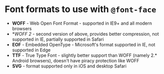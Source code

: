 # Font formats to use with `@font-face`
- **WOFF** - Web Open Font Format - supported in IE9+ and all modern browsers
- **WOFF 2* - second version of above, provides better compression, not supported in IE, partially supported in Safari
- **EOF** - Embedded OpenType - Microsoft's format supported in IE, not supported in Edge
- **TTF** - True Type Font - slightly better support than WOFF (namely 2.* Android browsers), doesn't have piracy protection like WOFF
- **SVG** - format supported only in iOS and desktop Safari
